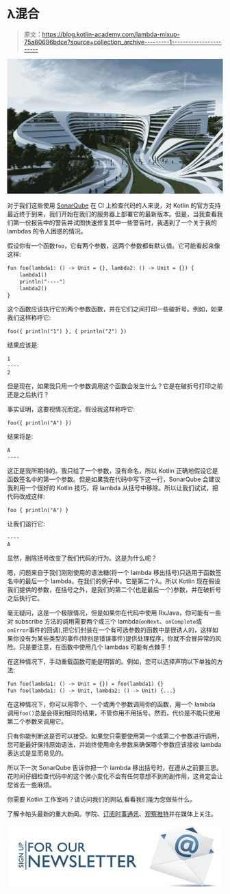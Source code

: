 # λ混合

> 原文：<https://blog.kotlin-academy.com/lambda-mixup-75a60696bdce?source=collection_archive---------1----------------------->

![](img/9ab7dd0e0957f881f8b7497aaf88001f.png)

对于我们这些使用 [SonarQube](https://www.sonarqube.org/) 在 CI 上检查代码的人来说，对 Kotlin 的官方支持最近终于到来，我们开始在我们的服务器上部署它的最新版本。但是，当我查看我们第一份报告中的警告并试图快速修复其中一些警告时，我遇到了一个关于我的 lambdas 的令人困惑的情况。

假设你有一个函数`foo`，它有两个参数，这两个参数都有默认值。它可能看起来像这样:

```
fun foo(lambda1: () -> Unit = {}, lambda2: () -> Unit = {}) {
    lambda1()
    println("----")
    lambda2()
}
```

这个函数应该执行它的两个参数函数，并在它们之间打印一些破折号。例如，如果我们这样称呼它:

```
foo({ println("1") }, { println("2") })
```

结果应该是:

```
1
----
2
```

但是现在，如果我只用一个参数调用这个函数会发生什么？它是在破折号打印之前还是之后执行？

事实证明，这要视情况而定。假设我这样称呼它:

```
foo({ println("A") })
```

结果将是:

```
A
----
```

这正是我所期待的。我只给了一个参数，没有命名，所以 Kotlin 正确地假设它是函数签名中的第一个参数。但是如果我在代码中写下这一行，SonarQube 会建议我利用一个很好的 Kotlin 技巧，将 lambda 从括号中移除。所以让我们试试，把代码改成这样:

```
foo { println("A") }
```

让我们运行它:

```
----
A
```

显然，删除括号改变了我们代码的行为。这是为什么呢？

嗯，问题来自于我们刚刚使用的语法糖(将一个 lambda 移出括号)只适用于函数签名中的最后一个 lambda。在我们的例子中，它是第二个λ。所以 Kotlin 现在假设我们提供的参数，在括号之外，是我们的第二个(也是最后一个)参数，并在破折号之后执行它。

毫无疑问，这是一个极限情况，但是如果你在代码中使用 RxJava，你可能有一些对 subscribe 方法的调用需要两个或三个 lambda(`onNext`、`onComplete`或`onError`事件的回调),把它们封装在一个有可选参数的函数中是很诱人的，这样如果你没有为某些类型的事件(特别是错误事件)提供处理程序，你就不会冒异常的风险。只是要注意，在函数中使用几个 lambdas 可能有点棘手！

在这种情况下，手动重载函数可能是明智的。例如，您可以选择声明以下单独的方法:

```
fun foo(lambda1: () -> Unit = {}) = foo(lambda1) {}
fun foo(lambda1: () -> Unit, lambda2: () -> Unit) {...}
```

在这种情况下，你可以用零个、一个或两个参数调用你的函数，用一个 lambda 调用`foo()`总是会得到相同的结果，不管你用不用括号。然而，代价是不能只使用第二个参数来调用它。

只有你能判断这是否可以接受。如果您只需要使用第一个或第二个参数进行调用，您可能最好保持原始语法，并始终使用命名参数来确保哪个参数应该接收 lambda 表达式是显而易见的。

所以下一次 SonarQube 告诉你把一个 lambda 移出括号时，在遵从之前要三思。花时间仔细检查代码中的这个微小变化不会有任何意想不到的副作用，这肯定会让您省去一些麻烦。

你需要 Kotlin 工作室吗？请访问我们的网站,看看我们能为您做些什么。

了解卡帕头最新的重大新闻。学院、[订阅时事通讯](https://kotlin-academy.us17.list-manage.com/subscribe?u=5d3a48e1893758cb5be5c2919&id=d2ba84960a)、[观察推特](https://twitter.com/ktdotacademy)并在媒体上关注。

[![](img/5ce68714efe3efc036e06786166954ff.png)](http://eepurl.com/diMmGv)
